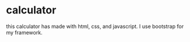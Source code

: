 # calculator

this calculator has made with html, css, and javascript. I use bootstrap for my framework.

